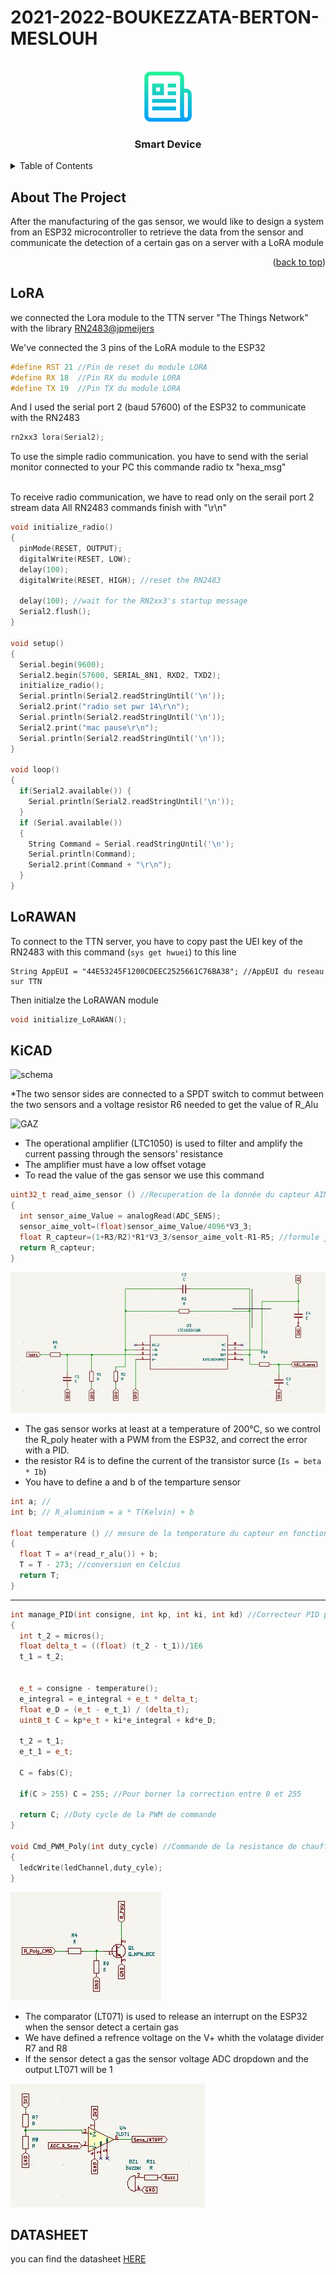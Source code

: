 # 2021-2022-BOUKEZZATA-BERTON-MESLOUH

<div id="top"></div>
<!--
*** Thanks for checking out the Best-README-Template. If you have a suggestion
*** that would make this better, please fork the repo and create a pull request
*** or simply open an issue with the tag "enhancement".
*** Don't forget to give the project a star!
*** Thanks again! Now go create something AMAZING! :D
-->



<!-- PROJECT SHIELDS -->
<!--
*** I'm using markdown "reference style" links for readability.
*** Reference links are enclosed in brackets [ ] instead of parentheses ( ).
*** See the bottom of this document for the declaration of the reference variables
*** for contributors-url, forks-url, etc. This is an optional, concise syntax you may use.
*** https://www.markdownguide.org/basic-syntax/#reference-style-links
-->
<!-- PROJECT LOGO -->
<br />
<div align="center">
  <img src="/Assets/logo.png" alt="Logo" width="80" height="80">
  <h3 align="center">Smart Device</h3>
</div>



<!-- TABLE OF CONTENTS -->
<details>
  <summary>Table of Contents</summary>
  <ol>
    <li>
      <a href="#about-the-project">About The Project</a>
    </li>
    <li>
      <a href="#LoRA">Lora</a>
    </li>
    <li><a href="#LoRAWAN">LoRAWAN</a></li>
    <li><a href="#KiCAD">KiCAD</a></li>
    <li><a href="#DATASHEET">DATASHEET</a></li>
  </ol>
</details>



<!-- ABOUT THE PROJECT -->
## About The Project
After the manufacturing of the gas sensor, we would like to design a system from an ESP32 microcontroller to retrieve the data from the sensor and communicate the detection of a certain gas on a server with a LoRA module

<p align="right">(<a href="#top">back to top</a>)</p>




<!-- GETTING STARTED -->
## LoRA

we connected the Lora module to the TTN server "The Things Network" with the library <a href="https://github.com/jpmeijers/RN2483-Arduino-Library.git"> RN2483@jpmeijers </a>

We've connected the 3 pins of the LoRA module to the ESP32
<br/>
```cpp
#define RST 21 //Pin de reset du module LORA
#define RX 18  //Pin RX du module LORA
#define TX 19  //Pin TX du module LORA
```
And I used the serial port 2 (baud 57600) of the ESP32 to communicate with the RN2483
```cpp
rn2xx3 lora(Serial2);
```
To use the simple radio communication. you have to send with the serial monitor connected to your PC this commande radio tx "hexa_msg"
<div> <img src"Assets/Serial Code.JPG" /> </div>
To receive radio communication, we have to read only on the serail port 2 stream data 
All RN2483 commands finish with "\r\n"

```cpp
void initialize_radio()
{
  pinMode(RESET, OUTPUT);
  digitalWrite(RESET, LOW);
  delay(100);
  digitalWrite(RESET, HIGH); //reset the RN2483

  delay(100); //wait for the RN2xx3's startup message
  Serial2.flush();
}

void setup()
{
  Serial.begin(9600);
  Serial2.begin(57600, SERIAL_8N1, RXD2, TXD2);
  initialize_radio();
  Serial.println(Serial2.readStringUntil('\n'));
  Serial2.print("radio set pwr 14\r\n");
  Serial.println(Serial2.readStringUntil('\n'));
  Serial2.print("mac pause\r\n");
  Serial.println(Serial2.readStringUntil('\n'));
}

void loop()
{
  if(Serial2.available()) {
    Serial.println(Serial2.readStringUntil('\n'));
  }
  if (Serial.available())
  { 
    String Command = Serial.readStringUntil('\n');
    Serial.println(Command);
    Serial2.print(Command + "\r\n");
  }
}
```

## LoRAWAN

To connect to the TTN server, you have to copy past the UEI key of the RN2483 with this command (` sys get hwuei `) to this line

```ccp
String AppEUI = "44E53245F1200CDEEC2525661C76BA38"; //AppEUI du reseau sur TTN
```
Then initialze the LoRAWAN module

```cpp
void initialize_LoRAWAN();
```

## KiCAD

<img src="/Assets/schema.JPG" alt="schema" />

*The two sensor sides are connected to a SPDT switch to commut between the two sensors and a voltage resistor R6 needed to get the value of R_Alu

<img src="/Assets/gaz.JPF" alt="GAZ" />

* The operational amplifier (LTC1050) is used to filter and amplify the current passing through the sensors' resistance
* The amplifier must have a low offset votage
* To read the value of the gas sensor we use this command 
```cpp
uint32_t read_aime_sensor () //Recuperation de la donnée du capteur AIME
{
  int sensor_aime_Value = analogRead(ADC_SENS);
  sensor_aime_volt=(float)sensor_aime_Value/4096*V3_3;
  float R_capteur=(1+R3/R2)*R1*V3_3/sensor_aime_volt-R1-R5; //formule justifiée en TD
  return R_capteur;
}
```
<img src="/Assets/ampli.JPG" alt="ampli" />

* The gas sensor works at least at a temperature of 200°C, so we control the R_poly heater with a PWM from the ESP32, and correct the error with a PID.
* the resistor R4 is to define the current of the transistor surce (`Is = beta * Ib`)
* You have to define a and b of the temparture sensor
```cpp
int a; //
int b; // R_aluminium = a * T(Kelvin) + b 

float temperature () // mesure de la temperature du capteur en fonction de R aluminium
{
  float T = a*(read_r_alu()) + b;
  T = T - 273; //conversion en Celcius
  return T;
}

```
---
```cpp
int manage_PID(int consigne, int kp, int ki, int kd) //Correcteur PID pour maintenir la temprature a 200 degrés celcius
{
  int t_2 = micros();
  float delta_t = ((float) (t_2 - t_1))/1E6
  t_1 = t_2;


  e_t = consigne - temperature();
  e_integral = e_integral + e_t * delta_t; 
  float e_D = (e_t - e_t_1) / (delta_t);
  uint8_t C = kp*e_t + ki*e_integral + kd*e_D;

  t_2 = t_1;
  e_t_1 = e_t;

  C = fabs(C);

  if(C > 255) C = 255; //Pour borner la correction entre 0 et 255
 
  return C; //Duty cycle de la PWM de commande
}

void Cmd_PWM_Poly(int duty_cycle) //Commande de la resistance de chauffe en PWM
{
  ledcWrite(ledChannel,duty_cyle);
}
```
<img src="/Assets/rpoly_cmd.JPG" alt="rpoly" />

* The comparator (LT071) is used to release an interrupt on the ESP32 when the sensor detect a certain gas
* We have defined a refrence voltage on the V+ whith the volatage divider R7 and R8
* If the sensor detect a gas the sensor voltage ADC dropdown and the output LT071 will be 1

<img src="Assets/compa.JPG" alt="compa" />

## DATASHEET

you can find the datasheet <a href="/Assets/Datasheet_AIME_git.pdf" target="_blank"> HERE <a/>



